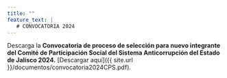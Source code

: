```yaml
---
title: ""
feature_text: |
   # CONVOCATORIA 2024
---
```


Descarga la **Convocatoria de proceso de selección para nuevo integrante del Comité de Participación Social del Sistema Anticorrupción del Estado de Jalisco 2024.** [Descargar aquí]({{ site.url }}/documentos/convocatoria2024CPS.pdf).

<p></p>
<p></p>
<p></p>



<p></p>


<p></p>
<p></p>
